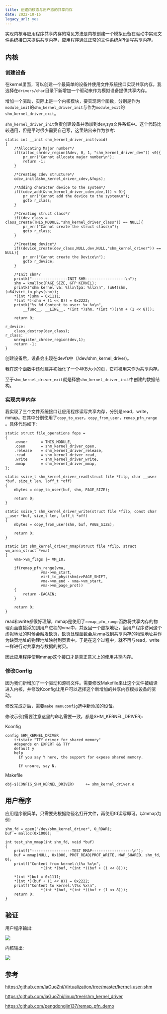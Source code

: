```yaml
---
title: 创建内核态与用户态的共享内存
date: 2022-10-15
legacy_url: yes
---
```


实现内核与应用程序共享内存的常见方法是内核创建一个模拟设备在驱动中实现文件系统接口来提供共享内存，应用程序通过正常的文件系统API读写共享内存。

## 内核

### 创建设备

在kernel里面，可以创建一个最简单的设备并使用文件系统接口实现共享内存。我选择在`drivers/char`目录下新增加一个驱动来作为模拟设备提供共享内存。

增加一个驱动，实际上是一个内核模块，要实现两个函数，分别是作为`module_init`的`shm_kernel_driver_init`与作为`module_exit`的`shm_kernel_driver_exit`。

`shm_kernel_driver_init`负责创建设备并添加到dev,sys文件系统中。这个代码比较通用，但是平时很少需要自己写，这里贴出来作为参考:

```
static int __init shm_kernel_driver_init(void)
{
	/*Allocating Major number*/
	if((alloc_chrdev_region(&dev, 0, 1, "shm_kernel_driver_dev")) <0){
		pr_err("Cannot allocate major number\n");
		return -1;
	}

	/*Creating cdev structure*/
	cdev_init(&shm_kernel_driver_cdev,&fops);

	/*Adding character device to the system*/
	if((cdev_add(&shm_kernel_driver_cdev,dev,1)) < 0){
		pr_err("Cannot add the device to the system\n");
		goto r_class;
	}

	/*Creating struct class*/
	if((dev_class = class_create(THIS_MODULE,"shm_kernel_driver_class")) == NULL){
		pr_err("Cannot create the struct class\n");
		goto r_class;
	}

	/*Creating device*/
	if((device_create(dev_class,NULL,dev,NULL,"shm_kernel_driver")) == NULL){
		pr_err("Cannot create the Device\n");
		goto r_device;
	}

	/*Init shm*/
	printk("----------------INIT SHM------------------\n");
	shm = kmalloc(PAGE_SIZE, GFP_KERNEL);
	printk("shm kernel va: %llx\tpa: %llx\n", (u64)shm, (u64)virt_to_phys(shm));
	*(int *)shm = 0x1111;
	*(int *)(shm + (1 << 8)) = 0x2222;
	printk("%s %d Content to user: %x %x\n",
		__func__, __LINE__, *(int *)shm, *(int *)(shm + (1 << 8)));

	return 0;

r_device:
	class_destroy(dev_class);
r_class:
	unregister_chrdev_region(dev,1);
	return -1;
}
```

创建设备后，设备会出现在devfs中（/dev/shm\_kernel\_driver)。

我在这个函数中还创建并初始化了一个4KB大小的页，它将被用来作为共享内存。

至于`shm_kernel_driver_exit`就是释放`shm_kernel_driver_init`中创建的数据结构。

### 实现共享内存

我实现了三个文件系统接口让应用程序读写共享内存，分别是read，write，mmap。在其中分别使用了`copy_to_user`，`copy_from_user`，`remap_pfn_range` 。具体代码如下:

```
static struct file_operations fops =
{
	.owner		= THIS_MODULE,
	.open		= shm_kernel_driver_open,
	.release	= shm_kernel_driver_release,
	.read		= shm_kernel_driver_read,
	.write		= shm_kernel_driver_write,
	.mmap		= shm_kernel_driver_mmap,
};
```

```
static ssize_t shm_kernel_driver_read(struct file *filp, char __user *buf, size_t len, loff_t *off)
{
	nbytes = copy_to_user(buf, shm, PAGE_SIZE);
    
	return 0;
}

static ssize_t shm_kernel_driver_write(struct file *filp, const char __user *buf, size_t len, loff_t *off)
{
	nbytes = copy_from_user(shm, buf, PAGE_SIZE);

	return 0;
}

static int shm_kernel_driver_mmap(struct file *filp, struct vm_area_struct *vma)
{
	vma->vm_flags |= VM_IO;

	if(remap_pfn_range(vma,
				vma->vm_start,
				virt_to_phys(shm)>>PAGE_SHIFT,
				vma->vm_end - vma->vm_start,
				vma->vm_page_prot))
	{
		return -EAGAIN;
	}

	return 0;
}
```

read和write都很好理解，mmap是使用了`remap_pfn_range`函数将共享内存的物理页面直接添加到用户进程的vma中，并返回一个虚拟地址，当用户程序访问这个虚拟地址的时候会触发缺页，缺页处理函数会从vma找到共享内存的物理地址并作为缺页地址的物理地址映射到页表中。于是在这个过程中，就不再与read，write一样进行对共享内存数据的拷贝。

因此应用程序使用mmap这个接口才是真正意义上的使用共享内存。

### 修改Config

因为我们新增加了一个驱动和源码文件。需要修改Makefile来让这个文件被编译进入内核，并修改Kconfig让用户可以选择这个新增加的共享内存模拟设备的驱动。

修改完成之后，需要`make menuconfig`选中新添加的设备。

修改示例(需要注意这里的命名需要一致，都是SHM\_KERNEL\_DRIVER):

Kconfig
```
config SHM_KERNEL_DRIVER
	tristate "TTY driver for shared memory"
	#depends on EXPERT && TTY
	default y
	help
	  If you say Y here, the support for expose shared memory.

	  If unsure, say N.
```

Makefile
```
obj-$(CONFIG_SHM_KERNEL_DRIVER)		+= shm_kernel_driver.o

```

## 用户程序

应用程序很简单，只需要先根据路径名打开文件，再使用fd读写即可。以mmap为例:

```
shm_fd = open("/dev/shm_kernel_driver", O_RDWR);
buf = malloc(0x1000);

int test_shm_mmap(int shm_fd, void *buf)
{
	printf("------------------TEST MMAP------------------\n");
	buf = mmap(NULL, 0x1000, PROT_READ|PROT_WRITE, MAP_SHARED, shm_fd, 0);
	printf("Content from kernel:\t%x %x\n",
                *(int *)buf, *(int *)(buf + (1 << 8)));

	*(int *)buf = 0x1111;
	*(int *)(buf + (1 << 8)) = 0x2222;
	printf("Content to kernel:\t%x %x\n",
                *(int *)buf, *(int *)(buf + (1 << 8)));
	return 0;
}
```

## 验证

用户程序输出:

![](../static/k-u-shm_user_output.png)

内核输出:

![](../static/k-u-shm_kernel_output.png)

## 参考

https://github.com/iaGuoZhi/Virtualization/tree/master/kernel-user-shm

https://github.com/iaGuoZhi/linux/tree/shm_kernel_driver

https://github.com/pengdonglin137/remap_pfn_demo

